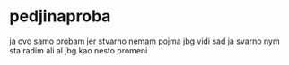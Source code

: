 # pedjinaproba
ja ovo samo probam jer stvarno nemam pojma jbg
vidi sad ja svarno nym sta radim ali al jbg kao nesto promeni
